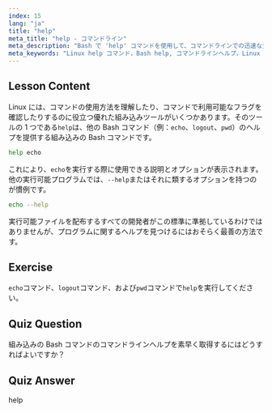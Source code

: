```yaml
---
index: 15
lang: "ja"
title: "help"
meta_title: "help - コマンドライン"
meta_description: "Bash で 'help' コマンドを使用して、コマンドラインでの迅速な支援を得る方法を学びます。組み込みコマンドを理解し、Linux プログラムのオプションを見つけます。"
meta_keywords: "Linux help コマンド，Bash help, コマンドラインヘルプ，Linux コマンド，初心者 Linux, Linux チュートリアル，Bash チュートリアル"
---
```


## Lesson Content

Linux には、コマンドの使用方法を理解したり、コマンドで利用可能なフラグを確認したりするのに役立つ優れた組み込みツールがいくつかあります。そのツールの 1 つである`help`は、他の Bash コマンド（例：`echo`、`logout`、`pwd`）のヘルプを提供する組み込みの Bash コマンドです。

```bash
help echo
```

これにより、`echo`を実行する際に使用できる説明とオプションが表示されます。他の実行可能プログラムでは、`--help`またはそれに類するオプションを持つのが慣例です。

```bash
echo --help
```

実行可能ファイルを配布するすべての開発者がこの標準に準拠しているわけではありませんが、プログラムに関するヘルプを見つけるにはおそらく最善の方法です。

## Exercise

`echo`コマンド、`logout`コマンド、および`pwd`コマンドで`help`を実行してください。

## Quiz Question

組み込みの Bash コマンドのコマンドラインヘルプを素早く取得するにはどうすればよいですか？

## Quiz Answer

help
